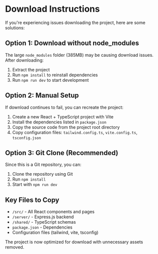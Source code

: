 # Download Instructions

If you're experiencing issues downloading the project, here are some solutions:

## Option 1: Download without node_modules
The large `node_modules` folder (385MB) may be causing download issues. After downloading:

1. Extract the project
2. Run `npm install` to reinstall dependencies
3. Run `npm run dev` to start development

## Option 2: Manual Setup
If download continues to fail, you can recreate the project:

1. Create a new React + TypeScript project with Vite
2. Install the dependencies listed in `package.json`
3. Copy the source code from the project root directory
4. Copy configuration files: `tailwind.config.ts`, `vite.config.ts`, `tsconfig.json`

## Option 3: Git Clone (Recommended)
Since this is a Git repository, you can:

1. Clone the repository using Git
2. Run `npm install`
3. Start with `npm run dev`

## Key Files to Copy
- `/src/` - All React components and pages
- `/server/` - Express.js backend
- `/shared/` - TypeScript schemas
- `package.json` - Dependencies
- Configuration files (tailwind, vite, tsconfig)

The project is now optimized for download with unnecessary assets removed.